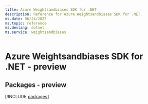 ```yaml
---
title: Azure Weightsandbiases SDK for .NET
description: Reference for Azure Weightsandbiases SDK for .NET
ms.date: 06/24/2025
ms.topic: reference
ms.devlang: dotnet
ms.service: weightsandbiases
---
```

# Azure Weightsandbiases SDK for .NET - preview
## Packages - preview
[!INCLUDE [packages](weightsandbiases-index.md)]